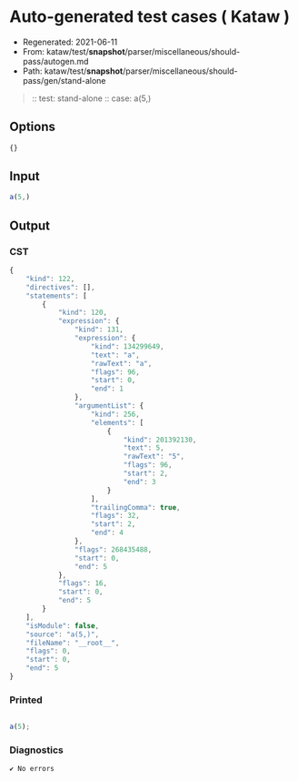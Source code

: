 # Auto-generated test cases ( Kataw )
- Regenerated: 2021-06-11
- From: kataw/test/__snapshot__/parser/miscellaneous/should-pass/autogen.md
- Path: kataw/test/__snapshot__/parser/miscellaneous/should-pass/gen/stand-alone
> :: test: stand-alone
> :: case: a(5,)
## Options

`````js
{}
`````
## Input

`````js
a(5,)
`````
## Output

### CST

```javascript
{
    "kind": 122,
    "directives": [],
    "statements": [
        {
            "kind": 120,
            "expression": {
                "kind": 131,
                "expression": {
                    "kind": 134299649,
                    "text": "a",
                    "rawText": "a",
                    "flags": 96,
                    "start": 0,
                    "end": 1
                },
                "argumentList": {
                    "kind": 256,
                    "elements": [
                        {
                            "kind": 201392130,
                            "text": 5,
                            "rawText": "5",
                            "flags": 96,
                            "start": 2,
                            "end": 3
                        }
                    ],
                    "trailingComma": true,
                    "flags": 32,
                    "start": 2,
                    "end": 4
                },
                "flags": 268435488,
                "start": 0,
                "end": 5
            },
            "flags": 16,
            "start": 0,
            "end": 5
        }
    ],
    "isModule": false,
    "source": "a(5,)",
    "fileName": "__root__",
    "flags": 0,
    "start": 0,
    "end": 5
}
```

### Printed

```javascript

a(5);
```

### Diagnostics

```javascript
✔ No errors
```

